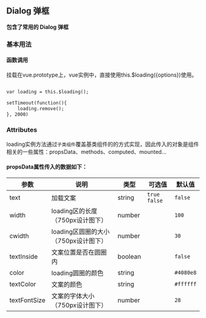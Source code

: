 ## Dialog 弹框

**包含了常用的 Dialog 弹框**

### 基本用法

#### 函数调用
挂载在vue.prototype上，vue实例中，直接使用this.$loading({options})使用。

```html

var loading = this.$loading();

setTimeout(function(){
    loading.remove();
}, 2000)

```

### Attributes

loading实例方法通过`子类组件`覆盖基类组件的的方式实现，因此传入的对象是组件相关的一些属性：propsData、methods、computed、mounted...

#### propsData属性传入的数据如下：

| 参数      | 说明    | 类型      | 可选值       | 默认值   |
|---------- |-------- |---------- |-------------  |-------- |
| text  | 加载文案    | string   | `true` `false`  | `false` |
| width  | loading区的长度（750px设计图下）    | number   |  | `100` |
| cwidth  | loading区圆圈的大小（750px设计图下）    | number   |  | `30` |
| textInside  | 文案位置是否在圆圈内    | boolean   |  | `false` |
| color  | loading圆圈的颜色    | string   |  | `#4080e8` |
| textColor  | 文案的颜色   | string   |  | `#ffffff` |
| textFontSize  | 文案的字体大小（750px设计图下）    | number   |  | `28` |
 
